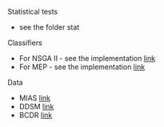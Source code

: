 Statistical tests 
- see the folder stat

Classifiers
- For NSGA II - see the implementation [link](https://www.egr.msu.edu/~kdeb/codes.shtml)
- For MEP - see the implementation [link](http://mepx.org/source_code.html)

Data
- MIAS [link](http://peipa.essex.ac.uk/info/mias.html)
- DDSM [link](http://www.eng.usf.edu/cvprg/Mammography/Database.html)
- BCDR [link](https://bcdr.inegi.up.pt/)

